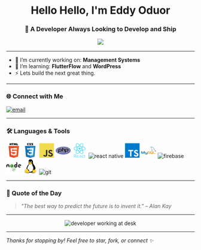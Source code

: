 <h1 align="center">Hello Hello, I'm Eddy Oduor</h1>
<h3 align="center">🚀 A Developer Always Looking to Develop and Ship</h3>

<p align="center">
  <img src="https://readme-typing-svg.demolab.com/?lines=Full-Stack%20Developer;React%20%2F%20React%20Native%20Enthusiast;PHP%20%7C%20JS%20%7C%20MySQL%20%7C%20Firebase;Always%20Learning%20Something%20New!&center=true&width=500&height=50">
</p>

---

- 🔭 I’m currently working on: **Management Systems**  
- 🌱 I’m learning: **FlutterFlow** and **WordPress**   
- ⚡  Lets build the next great thing. 

---

### 🌐 Connect with Me

<p align="left">
  <a href="mailto:eddyoduor364@gmail.com">
    <img src="https://img.shields.io/badge/Gmail-eddyoduor364@gmail.com-red?style=for-the-badge&logo=gmail&logoColor=white" alt="email" />
  </a>
  <!-- Optional social links -->
  <!--
  <a href="https://linkedin.com/in/yourlinkedin" target="_blank"><img src="https://img.shields.io/badge/LinkedIn-Connect-blue?style=for-the-badge&logo=linkedin" /></a>
  -->
</p>

---

### 🛠️ Languages & Tools

<p align="left">
  <img src="https://raw.githubusercontent.com/devicons/devicon/master/icons/html5/html5-original-wordmark.svg" alt="html5" width="40" height="40"/>
  <img src="https://raw.githubusercontent.com/devicons/devicon/master/icons/css3/css3-original-wordmark.svg" alt="css3" width="40" height="40"/>
  <img src="https://raw.githubusercontent.com/devicons/devicon/master/icons/javascript/javascript-original.svg" alt="javascript" width="40" height="40"/>
  <img src="https://raw.githubusercontent.com/devicons/devicon/master/icons/php/php-original.svg" alt="php" width="40" height="40"/>
  <img src="https://raw.githubusercontent.com/devicons/devicon/master/icons/react/react-original-wordmark.svg" alt="react" width="40" height="40"/>
  <img src="https://reactnative.dev/img/header_logo.svg" alt="react native" width="40" height="40"/>
  <img src="https://raw.githubusercontent.com/devicons/devicon/master/icons/typescript/typescript-original.svg" alt="typescript" width="40" height="40"/>
  <img src="https://raw.githubusercontent.com/devicons/devicon/master/icons/mysql/mysql-original-wordmark.svg" alt="mysql" width="40" height="40"/>
  <img src="https://www.vectorlogo.zone/logos/firebase/firebase-icon.svg" alt="firebase" width="40" height="40"/>
  <img src="https://raw.githubusercontent.com/devicons/devicon/master/icons/nodejs/nodejs-original-wordmark.svg" alt="nodejs" width="40" height="40"/>
  <img src="https://raw.githubusercontent.com/devicons/devicon/master/icons/linux/linux-original.svg" alt="linux" width="40" height="40"/>
  <img src="https://www.vectorlogo.zone/logos/git-scm/git-scm-icon.svg" alt="git" width="40" height="40"/>
</p>

---

### 🧠 Quote of the Day

> _"The best way to predict the future is to invent it." – Alan Kay_

---

<p align="center">
  <img src="https://media.giphy.com/media/qgQUggAC3Pfv687qPC/giphy.gif" width="400" alt="developer working at desk" />
</p>

---

_Thanks for stopping by! Feel free to star, fork, or connect ✨_
